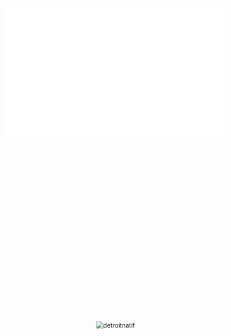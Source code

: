 
<div id="container" align="center" style="padding-bottom: 200px;">
  <a>
    <img src="thonk.svg" width="500" height="300" style="border: none; padding-bottom: 200px;">
  </a>
</div>




<p align="center"> <img src="https://github-readme-stats.vercel.app/api?username=detroitnatif&show_icons=true&theme=gotham" alt="detroitnatif" />


